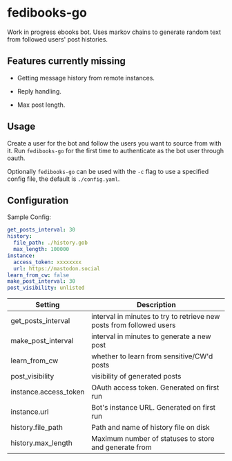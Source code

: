 # fedibooks-go

Work in progress ebooks bot. Uses markov chains to generate random text from followed users' post histories.

## Features currently missing

- Getting message history from remote instances.

- Reply handling.

- Max post length.

## Usage

Create a user for the bot and follow the users you want to source from with it. Run ``fedibooks-go`` for the first time to authenticate as the bot user through oauth.  

Optionally ``fedibooks-go`` can be used with the ``-c`` flag to use a specified config file, the default is ``./config.yaml``.

## Configuration

Sample Config:

```yaml
get_posts_interval: 30
history:
  file_path: ./history.gob
  max_length: 100000
instance:
  access_token: xxxxxxxx
  url: https://mastodon.social
learn_from_cw: false
make_post_interval: 30
post_visibility: unlisted
```

|Setting|Description|
|---|---|
|get_posts_interval|interval in minutes to try to retrieve new posts from followed users|
|make_post_interval|interval in minutes to generate a new post|
|learn_from_cw|whether to learn from sensitive/CW'd posts|
|post_visibility|visibility of generated posts|
|instance.access_token|OAuth access token. Generated on first run|
|instance.url|Bot's instance URL. Generated on first run|
|history.file_path|Path and name of history file on disk|
|history.max_length|Maximum number of statuses to store and generate from|
